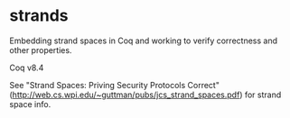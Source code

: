 strands
=======

Embedding strand spaces in Coq and working to verify correctness and other properties.

Coq v8.4

See "Strand Spaces: Priving Security Protocols Correct" 
(http://web.cs.wpi.edu/~guttman/pubs/jcs_strand_spaces.pdf)
for strand space info.
